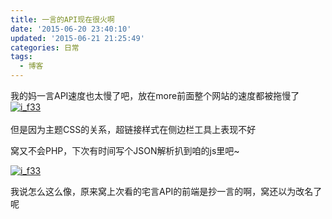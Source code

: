 ```yaml
---
title: 一言的API现在很火啊
date: '2015-06-20 23:40:10'
updated: '2015-06-21 21:25:49'
categories: 日常
tags:
  - 博客
---
```



我的妈一言API速度也太慢了吧，放在more前面整个网站的速度都被拖慢了[![i_f33](https://img.blessing.studio/images/2015/05/2015-05-24_09-19-271.png)](https://img.blessing.studio/images/2015/05/2015-05-24_09-19-271.png)  
    
但是因为主题CSS的关系，超链接样式在侧边栏工具上表现不好  

窝又不会PHP，下次有时间写个JSON解析扒到咱的js里吧~  

[![i_f33](https://img.blessing.studio/images/2015/05/2015-05-24_09-19-271.png)](https://img.blessing.studio/images/2015/05/2015-05-24_09-19-271.png)

我说怎么这么像，原来窝上次看的宅言API的前端是抄一言的啊，窝还以为改名了呢

<script src="http://api.hitokoto.us/rand?encode=js&charset=utf-8" type="text/javascript"></script>

<div id="hitokoto"><script>hitokoto()</script></div>

